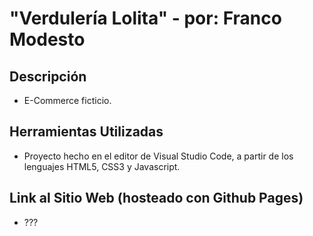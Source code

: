 # "Verdulería Lolita" - por: Franco Modesto

## Descripción
- E-Commerce ficticio.

## Herramientas Utilizadas
- Proyecto hecho en el editor de Visual Studio Code, a partir de los lenguajes HTML5, CSS3 y Javascript.

## Link al Sitio Web (hosteado con Github Pages)
- ???
